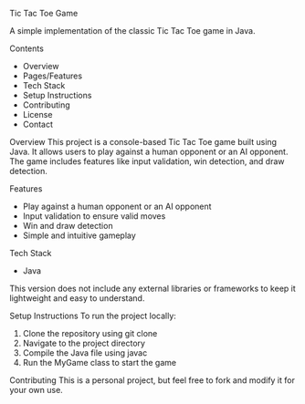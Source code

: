 Tic Tac Toe Game

A simple implementation of the classic Tic Tac Toe game in Java.

Contents
- Overview
- Pages/Features
- Tech Stack
- Setup Instructions
- Contributing
- License
- Contact

Overview
This project is a console-based Tic Tac Toe game built using Java. It allows users to play against a human opponent or an AI opponent. The game includes features like input validation, win detection, and draw detection.

Features
- Play against a human opponent or an AI opponent
- Input validation to ensure valid moves
- Win and draw detection
- Simple and intuitive gameplay

Tech Stack
- Java

This version does not include any external libraries or frameworks to keep it lightweight and easy to understand.

Setup Instructions
To run the project locally:

1. Clone the repository using git clone
2. Navigate to the project directory
3. Compile the Java file using javac
4. Run the MyGame class to start the game

Contributing
This is a personal project, but feel free to fork and modify it for your own use.
